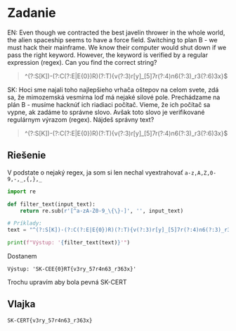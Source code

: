 # Zadanie

EN: Even though we contracted the best javelin thrower in the whole world, the alien spaceship seems to have a force field. Switching to plan B - we must hack their mainframe. We know their computer would shut down if we pass the right keyword. However, the keyword is verified by a regular expression (regex). Can you find the correct string?

> ^(?:S[K])-(?:C(?:E|E{0})R)(?:T){v(?:3)r[y]_[5]7r(?:4)n6(?:3)_r3(?:6)3x}$

SK: Hoci sme najali toho najlepšieho vrhača oštepov na celom svete, zdá sa, že mimozemská vesmírna loď má nejaké silové pole. Prechádzame na plán B - musíme hacknúť ich riadiaci počítač. Vieme, že ich počítač sa vypne, ak zadáme to správne slovo. Avšak toto slovo je verifikované regulárnym výrazom (regex). Nájdeš správny text?

> ^(?:S[K])-(?:C(?:E|E{0})R)(?:T){v(?:3)r[y]_[5]7r(?:4)n6(?:3)_r3(?:6)3x}$

## Riešenie

V podstate o nejaký regex, ja som si len nechal vyextrahovať `a-z,A,Z,0-9,-,_,{,},_`

```python
import re

def filter_text(input_text):
    return re.sub(r'[^a-zA-Z0-9_\{\}-]', '', input_text)

# Príklady:
text = "^(?:S[K])-(?:C(?:E|E{0})R)(?:T){v(?:3)r[y]_[5]7r(?:4)n6(?:3)_r3(?:6)3x}$"

print(f"Výstup: '{filter_text(text)}'")

```

Dostanem

`Výstup: 'SK-CEE{0}RT{v3ry_57r4n63_r363x}'`

Trochu upravím aby bola pevná SK-CERT



## Vlajka

    SK-CERT{v3ry_57r4n63_r363x}
